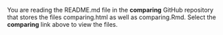 You are reading the README.md file in the **comparing** GitHub repository that stores the files comparing.html as well as comparing.Rmd. Select the **comparing** link above to view the files.
